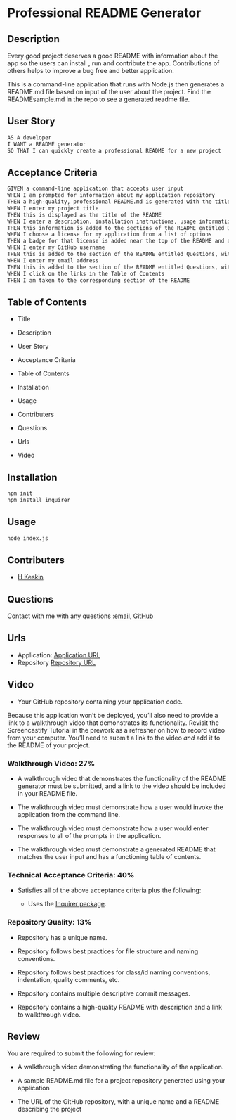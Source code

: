 # Professional README Generator

## Description

Every good project deserves a good README with information about the app so the users can install , run and contribute the app. Contributions of others helps to improve a bug free and better application.

This is a command-line application that runs with Node.js then generates a README.md file based on input of the user about the project. Find the READMEsample.md in the repo to see a generated readme file.

## User Story

```md
AS A developer
I WANT a README generator
SO THAT I can quickly create a professional README for a new project
```

## Acceptance Criteria

```md
GIVEN a command-line application that accepts user input
WHEN I am prompted for information about my application repository
THEN a high-quality, professional README.md is generated with the title of my project and sections entitled Description, Table of Contents, Installation, Usage, License, Contributing, Tests, and Questions
WHEN I enter my project title
THEN this is displayed as the title of the README
WHEN I enter a description, installation instructions, usage information, contribution guidelines, and test instructions
THEN this information is added to the sections of the README entitled Description, Installation, Usage, Contributing, and Tests
WHEN I choose a license for my application from a list of options
THEN a badge for that license is added near the top of the README and a notice is added to the section of the README entitled License that explains which license the application is covered under
WHEN I enter my GitHub username
THEN this is added to the section of the README entitled Questions, with a link to my GitHub profile
WHEN I enter my email address
THEN this is added to the section of the README entitled Questions, with instructions on how to reach me with additional questions
WHEN I click on the links in the Table of Contents
THEN I am taken to the corresponding section of the README
```

## Table of Contents

* Title

* Description

* User Story

* Acceptance Critaria

* Table of Contents

* Installation

* Usage

* Contributers

* Questions

* Urls

* Video



## Installation

```md
npm init
npm install inquirer
```

## Usage

```md
node index.js
```


## Contributers

*  [H Keskin](https://github.com/kinziva)


## Questions
Contact with me with any questions :[email](mailto:hk@gmail.com), [GitHub](https://github.com/kinziva)<br />


## Urls
* Application:  [Application URL](https://kinziva.github.io/HKreadMEgenerator/.)
* Repository [Repository URL ](https://github.com/kinziva/HKreadMEgenerator)


## Video

* Your GitHub repository containing your application code.


Because this application won’t be deployed, you’ll also need to provide a link to a walkthrough video that demonstrates its functionality. Revisit the Screencastify Tutorial in the prework as a refresher on how to record video from your computer. You’ll need to submit a link to the video _and_ add it to the README of your project.



### Walkthrough Video: 27%

* A walkthrough video that demonstrates the functionality of the README generator must be submitted, and a link to the video should be included in your README file.

* The walkthrough video must demonstrate how a user would invoke the application from the command line.

* The walkthrough video must demonstrate how a user would enter responses to all of the prompts in the application.

* The walkthrough video must demonstrate a generated README that matches the user input and has a functioning table of contents.

### Technical Acceptance Criteria: 40%

* Satisfies all of the above acceptance criteria plus the following:

	* Uses the [Inquirer package](https://www.npmjs.com/package/inquirer).

### Repository Quality: 13%

* Repository has a unique name.

* Repository follows best practices for file structure and naming conventions.

* Repository follows best practices for class/id naming conventions, indentation, quality comments, etc.

* Repository contains multiple descriptive commit messages.

* Repository contains a high-quality README with description and a link to walkthrough video.


## Review

You are required to submit the following for review:

* A walkthrough video demonstrating the functionality of the application.

* A sample README.md file for a project repository generated using your application

* The URL of the GitHub repository, with a unique name and a README describing the project

